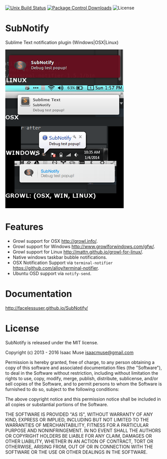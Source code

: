 [![Unix Build Status][travis-image]][travis-link]
[![Package Control Downloads][pc-image]][pc-link]
![License][license-image]
# SubNotify
Sublime Text notification plugin (Windows|OSX|Linux)

![Examples](docs/images/Examples.png)

# Features

- Growl support for OSX http://growl.info/.
- Growl support for Windows http://www.growlforwindows.com/gfw/.
- Growl support for Linux http://mattn.github.io/growl-for-linux/.
- Native windows taskbar bubble notifications.
- OSX Notification Support via `terminal-notifier` https://github.com/alloy/terminal-notifier.
- Ubuntu OSD support via `notify-send`.


# Documentation
http://facelessuser.github.io/SubNotify/

# License
SubNotify is released under the MIT license.

Copyright (c) 2013 - 2016 Isaac Muse <isaacmuse@gmail.com>

Permission is hereby granted, free of charge, to any person obtaining a copy of this software and associated documentation files (the "Software"), to deal in the Software without restriction, including without limitation the rights to use, copy, modify, merge, publish, distribute, sublicense, and/or sell copies of the Software, and to permit persons to whom the Software is furnished to do so, subject to the following conditions:

The above copyright notice and this permission notice shall be included in all copies or substantial portions of the Software.

THE SOFTWARE IS PROVIDED "AS IS", WITHOUT WARRANTY OF ANY KIND, EXPRESS OR IMPLIED, INCLUDING BUT NOT LIMITED TO THE WARRANTIES OF MERCHANTABILITY, FITNESS FOR A PARTICULAR PURPOSE AND NONINFRINGEMENT. IN NO EVENT SHALL THE AUTHORS OR COPYRIGHT HOLDERS BE LIABLE FOR ANY CLAIM, DAMAGES OR OTHER LIABILITY, WHETHER IN AN ACTION OF CONTRACT, TORT OR OTHERWISE, ARISING FROM, OUT OF OR IN CONNECTION WITH THE SOFTWARE OR THE USE OR OTHER DEALINGS IN THE SOFTWARE.

[travis-image]: https://img.shields.io/travis/facelessuser/SubNotify/master.svg
[travis-link]: https://travis-ci.org/facelessuser/SubNotify
[pc-image]: https://img.shields.io/packagecontrol/dt/SubNotify.svg
[pc-link]: https://packagecontrol.io/packages/SubNotify
[license-image]: https://img.shields.io/badge/license-MIT-blue.svg
